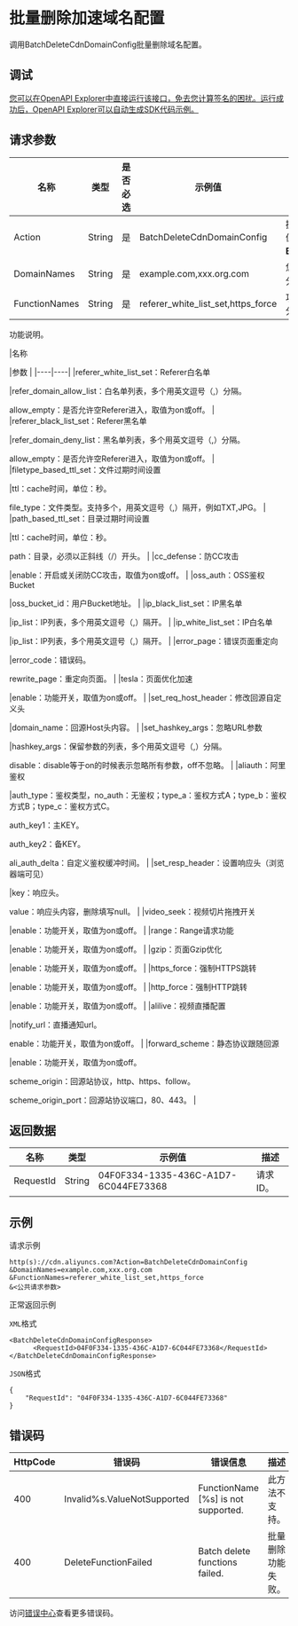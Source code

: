 # 批量删除加速域名配置

调用BatchDeleteCdnDomainConfig批量删除域名配置。

## 调试

[您可以在OpenAPI Explorer中直接运行该接口，免去您计算签名的困扰。运行成功后，OpenAPI Explorer可以自动生成SDK代码示例。](https://api.aliyun.com/#product=Cdn&api=BatchDeleteCdnDomainConfig&type=RPC&version=2014-11-11)

## 请求参数

|名称|类型|是否必选|示例值|描述|
|--|--|----|---|--|
|Action|String|是|BatchDeleteCdnDomainConfig|操作接口名，系统规定参数。取值：**BatchDeleteCdnDomainConfig**。 |
|DomainNames|String|是|example.com,xxx.org.com|您的加速域名，多个用英文逗号（,）分隔。 |
|FunctionNames|String|是|referer\_white\_list\_set,https\_force|功能列表名称，多个用英文逗号（,）分隔。 |

功能说明。

|名称

|参数 |
|----|----|
|referer\_white\_list\_set：Referer白名单

|refer\_domain\_allow\_list：白名单列表，多个用英文逗号（,）分隔。

 allow\_empty：是否允许空Referer进入，取值为on或off。 |
|referer\_black\_list\_set：Referer黑名单

|refer\_domain\_deny\_list：黑名单列表，多个用英文逗号（,）分隔。

 allow\_empty：是否允许空Referer进入，取值为on或off。 |
|filetype\_based\_ttl\_set：文件过期时间设置

|ttl：cache时间，单位：秒。

 file\_type：文件类型。支持多个，用英文逗号（,）隔开，例如TXT,JPG。 |
|path\_based\_ttl\_set：目录过期时间设置

|ttl：cache时间，单位：秒。

 path：目录，必须以正斜线（/）开头。 |
|cc\_defense：防CC攻击

|enable：开启或关闭防CC攻击，取值为on或off。 |
|oss\_auth：OSS鉴权Bucket

|oss\_bucket\_id：用户Bucket地址。 |
|ip\_black\_list\_set：IP黑名单

|ip\_list：IP列表，多个用英文逗号（,）隔开。 |
|ip\_white\_list\_set：IP白名单

|ip\_list：IP列表，多个用英文逗号（,）隔开。 |
|error\_page：错误页面重定向

|error\_code：错误码。

 rewrite\_page：重定向页面。 |
|tesla：页面优化加速

|enable：功能开关，取值为on或off。 |
|set\_req\_host\_header：修改回源自定义头

|domain\_name：回源Host头内容。 |
|set\_hashkey\_args：忽略URL参数

|hashkey\_args：保留参数的列表，多个用英文逗号（,）分隔。

 disable：disable等于on的时候表示忽略所有参数，off不忽略。 |
|aliauth：阿里鉴权

|auth\_type：鉴权类型，no\_auth：无鉴权；type\_a：鉴权方式A；type\_b：鉴权方式B；type\_c：鉴权方式C。

 auth\_key1：主KEY。

 auth\_key2：备KEY。

 ali\_auth\_delta：自定义鉴权缓冲时间。 |
|set\_resp\_header：设置响应头（浏览器端可见）

|key：响应头。

 value：响应头内容，删除填写null。 |
|video\_seek：视频切片拖拽开关

|enable：功能开关，取值为on或off。 |
|range：Range请求功能

|enable：功能开关，取值为on或off。 |
|gzip：页面Gzip优化

|enable：功能开关，取值为on或off。 |
|https\_force：强制HTTPS跳转

|enable：功能开关，取值为on或off。 |
|http\_force：强制HTTP跳转

|enable：功能开关，取值为on或off。 |
|alilive：视频直播配置

|notify\_url：直播通知url。

 enable：功能开关，取值为on或off。 |
|forward\_scheme：静态协议跟随回源

|enable：功能开关，取值为on或off。

 scheme\_origin：回源站协议，http、https、follow。

 scheme\_origin\_port：回源站协议端口，80、443。 |

## 返回数据

|名称|类型|示例值|描述|
|--|--|---|--|
|RequestId|String|04F0F334-1335-436C-A1D7-6C044FE73368|请求ID。 |

## 示例

请求示例

```
http(s)://cdn.aliyuncs.com?Action=BatchDeleteCdnDomainConfig
&DomainNames=example.com,xxx.org.com
&FunctionNames=referer_white_list_set,https_force
&<公共请求参数>
```

正常返回示例

`XML`格式

```
<BatchDeleteCdnDomainConfigResponse>
	  <RequestId>04F0F334-1335-436C-A1D7-6C044FE73368</RequestId>
</BatchDeleteCdnDomainConfigResponse>
```

`JSON`格式

```
{
    "RequestId": "04F0F334-1335-436C-A1D7-6C044FE73368"
}
```

## 错误码

|HttpCode|错误码|错误信息|描述|
|--------|---|----|--|
|400|Invalid%s.ValueNotSupported|FunctionName \[%s\] is not supported.|此方法不支持。|
|400|DeleteFunctionFailed|Batch delete functions failed.|批量删除功能失败。|

访问[错误中心](https://error-center.aliyun.com/status/product/Cdn)查看更多错误码。

